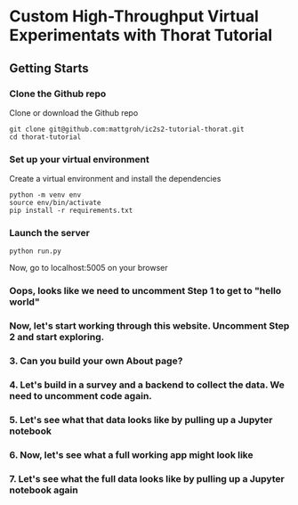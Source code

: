 # Custom High-Throughput Virtual Experimentats with Thorat Tutorial

## Getting Starts

### Clone the Github repo

Clone or download the Github repo

```
git clone git@github.com:mattgroh/ic2s2-tutorial-thorat.git
cd thorat-tutorial
```

### Set up your virtual environment

Create a virtual environment and install the dependencies

```
python -m venv env
source env/bin/activate
pip install -r requirements.txt
```

### Launch the server

```
python run.py
```

Now, go to localhost:5005 on your browser 

### Oops, looks like we need to uncomment Step 1 to get to "hello world"

### Now, let's start working through this website. Uncomment Step 2 and start exploring.

### 3. Can you build your own About page?

### 4. Let's build in a survey and a backend to collect the data. We need to uncomment code again. 

### 5. Let's see what that data looks like by pulling up a Jupyter notebook

### 6. Now, let's see what a full working app might look like

### 7. Let's see what the full data looks like by pulling up a Jupyter notebook again
